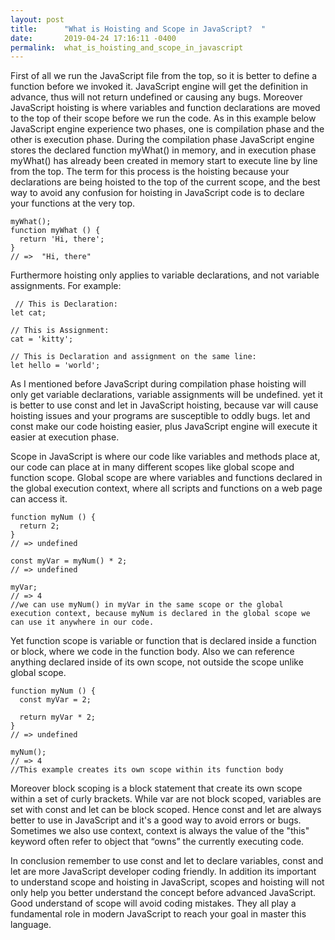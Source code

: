 ```yaml
---
layout: post
title:      "What is Hoisting and Scope in JavaScript?  "
date:       2019-04-24 17:16:11 -0400
permalink:  what_is_hoisting_and_scope_in_javascript
---
```



   First of all we run the JavaScript file from the top, so it is better to define a function before we invoked it. JavaScript engine will get the definition in advance, thus will not return undefined or causing any bugs. Moreover JavaScript hoisting is where variables and function declarations are moved to the top of their scope before we run the code. As in this example below JavaScript engine experience two phases, one is compilation phase and the other is execution phase. During the compilation phase JavaScript engine stores the declared function myWhat() in memory, and in execution phase myWhat() has already been created in memory start to execute line by line from the top. The term for this process is the hoisting because your declarations are being hoisted to the top of the current scope, and the best way to avoid any confusion for hoisting in JavaScript code is to declare your functions at the very top.
```
myWhat(); 
function myWhat () {
  return 'Hi, there';	
}
// =>  "Hi, there"
```

 Furthermore hoisting only applies to variable declarations, and not variable assignments. For example:
```
 // This is Declaration:
let cat;
 
// This is Assignment:
cat = 'kitty';
 
// This is Declaration and assignment on the same line:
let hello = 'world';
```
   As I mentioned before JavaScript during compilation phase hoisting will only get variable declarations, variable assignments will be undefined. yet it is better to use const and let in JavaScript hoisting, because var will cause hoisting issues and your programs are susceptible to oddly bugs. let and const make our code hoisting easier, plus JavaScript engine will execute it easier at execution phase.
 
Scope in JavaScript is where our code like variables and methods place at, our code can place at in many different scopes like global scope and function scope. Global scope are where variables and functions declared in the global execution context, where all scripts and functions on a web page can access it.
```
function myNum () {
  return 2;
}
// => undefined

const myVar = myNum() * 2;
// => undefined
 
myVar;
// => 4
//we can use myNum() in myVar in the same scope or the global execution context, because myNum is declared in the global scope we can use it anywhere in our code.
```
  Yet function scope is variable or function that is declared inside a function or block, where we code in the function body. Also we can reference anything declared inside of its own scope, not outside the scope unlike global scope.
```
function myNum () {
  const myVar = 2;
 
  return myVar * 2;
}
// => undefined
 
myNum();
// => 4
//This example creates its own scope within its function body
```
 Moreover block scoping is a block statement that create its own scope within a set of curly brackets. While var are not block scoped, variables are set with const and let can be block scoped. Hence const and let are always better to use in JavaScript and it's a good way to avoid errors or bugs. Sometimes we also use context, context is always the value of the "this" keyword often refer to object that “owns” the currently executing code.

 In conclusion remember to use const and let to declare variables, const and let are more JavaScript developer coding friendly. In addition its important to understand scope and hoisting in JavaScript, scopes and hoisting will not only help you better understand the concept before advanced JavaScript. Good understand of scope will avoid coding mistakes. They all play a fundamental role in modern JavaScript to reach your goal in master this language.  


